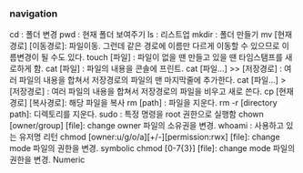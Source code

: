 ### navigation
cd : 폴더 변경
pwd : 현재 폴더 보여주기
ls : 리스트업
mkdir : 폴더 만들기
mv [현재경로] [이동경로]: 파일이동. 그런데 같은 경로에 이름만 다르게 이동할 수 있으므로 이름변경이 될 수도 있다.
touch [파일] : 파일이 없을 땐 만들고 있을 땐 타임스탬프를 새로하게 함.
cat [파일] : 파일의 내용을 콘솔에 프린트. 
cat [파일...] >> [저장경로] : 여러 파일의 내용을 합쳐서 저장경로의 파일의 맨 마지막줄에 추가한다.
cat [파일...] > [저장경로] : 여러 파일의 내용을 합쳐서 저장경로의 파일을 비우고 새로 쓴다.
cp [현재경로] [복사경로]: 해당 파일을 복사
rm [path] : 파일을 지운다.
rm -r [directory path]: 디렉토리를 지운다.
sudo : 특정 명령을 root 권한으로 실행함
chown [owner/group] [file]: change owner 파일의 소유권을 변경.
whoami : 사용하고 있는 유저명 리턴
chmod [owner:u/g/o/a][+/-][permission:rwx] [file]: change mode 파일의 권한을 변경. symbolic
chmod [0-7{3}] [file]: change mode 파일의 권한을 변경. Numeric
